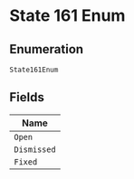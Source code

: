 
# State 161 Enum

## Enumeration

`State161Enum`

## Fields

| Name |
|  --- |
| `Open` |
| `Dismissed` |
| `Fixed` |

